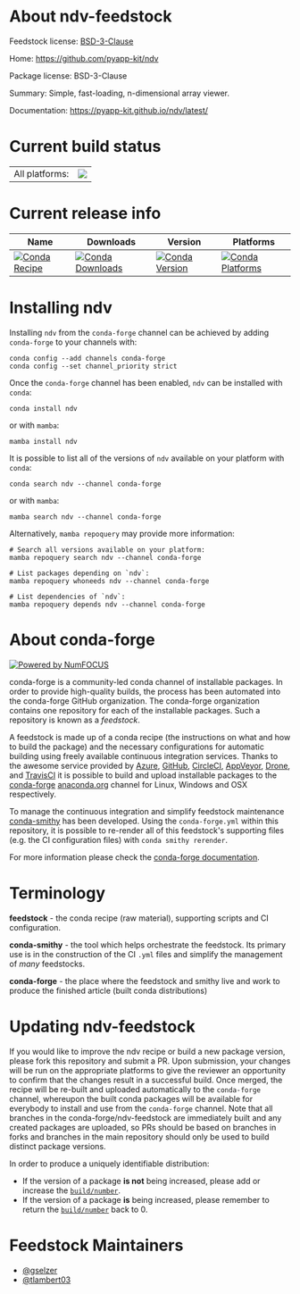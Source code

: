 About ndv-feedstock
===================

Feedstock license: [BSD-3-Clause](https://github.com/conda-forge/ndv-feedstock/blob/main/LICENSE.txt)

Home: https://github.com/pyapp-kit/ndv

Package license: BSD-3-Clause

Summary: Simple, fast-loading, n-dimensional array viewer.

Documentation: https://pyapp-kit.github.io/ndv/latest/

Current build status
====================


<table><tr><td>All platforms:</td>
    <td>
      <a href="https://dev.azure.com/conda-forge/feedstock-builds/_build/latest?definitionId=24642&branchName=main">
        <img src="https://dev.azure.com/conda-forge/feedstock-builds/_apis/build/status/ndv-feedstock?branchName=main">
      </a>
    </td>
  </tr>
</table>

Current release info
====================

| Name | Downloads | Version | Platforms |
| --- | --- | --- | --- |
| [![Conda Recipe](https://img.shields.io/badge/recipe-ndv-green.svg)](https://anaconda.org/conda-forge/ndv) | [![Conda Downloads](https://img.shields.io/conda/dn/conda-forge/ndv.svg)](https://anaconda.org/conda-forge/ndv) | [![Conda Version](https://img.shields.io/conda/vn/conda-forge/ndv.svg)](https://anaconda.org/conda-forge/ndv) | [![Conda Platforms](https://img.shields.io/conda/pn/conda-forge/ndv.svg)](https://anaconda.org/conda-forge/ndv) |

Installing ndv
==============

Installing `ndv` from the `conda-forge` channel can be achieved by adding `conda-forge` to your channels with:

```
conda config --add channels conda-forge
conda config --set channel_priority strict
```

Once the `conda-forge` channel has been enabled, `ndv` can be installed with `conda`:

```
conda install ndv
```

or with `mamba`:

```
mamba install ndv
```

It is possible to list all of the versions of `ndv` available on your platform with `conda`:

```
conda search ndv --channel conda-forge
```

or with `mamba`:

```
mamba search ndv --channel conda-forge
```

Alternatively, `mamba repoquery` may provide more information:

```
# Search all versions available on your platform:
mamba repoquery search ndv --channel conda-forge

# List packages depending on `ndv`:
mamba repoquery whoneeds ndv --channel conda-forge

# List dependencies of `ndv`:
mamba repoquery depends ndv --channel conda-forge
```


About conda-forge
=================

[![Powered by
NumFOCUS](https://img.shields.io/badge/powered%20by-NumFOCUS-orange.svg?style=flat&colorA=E1523D&colorB=007D8A)](https://numfocus.org)

conda-forge is a community-led conda channel of installable packages.
In order to provide high-quality builds, the process has been automated into the
conda-forge GitHub organization. The conda-forge organization contains one repository
for each of the installable packages. Such a repository is known as a *feedstock*.

A feedstock is made up of a conda recipe (the instructions on what and how to build
the package) and the necessary configurations for automatic building using freely
available continuous integration services. Thanks to the awesome service provided by
[Azure](https://azure.microsoft.com/en-us/services/devops/), [GitHub](https://github.com/),
[CircleCI](https://circleci.com/), [AppVeyor](https://www.appveyor.com/),
[Drone](https://cloud.drone.io/welcome), and [TravisCI](https://travis-ci.com/)
it is possible to build and upload installable packages to the
[conda-forge](https://anaconda.org/conda-forge) [anaconda.org](https://anaconda.org/)
channel for Linux, Windows and OSX respectively.

To manage the continuous integration and simplify feedstock maintenance
[conda-smithy](https://github.com/conda-forge/conda-smithy) has been developed.
Using the ``conda-forge.yml`` within this repository, it is possible to re-render all of
this feedstock's supporting files (e.g. the CI configuration files) with ``conda smithy rerender``.

For more information please check the [conda-forge documentation](https://conda-forge.org/docs/).

Terminology
===========

**feedstock** - the conda recipe (raw material), supporting scripts and CI configuration.

**conda-smithy** - the tool which helps orchestrate the feedstock.
                   Its primary use is in the construction of the CI ``.yml`` files
                   and simplify the management of *many* feedstocks.

**conda-forge** - the place where the feedstock and smithy live and work to
                  produce the finished article (built conda distributions)


Updating ndv-feedstock
======================

If you would like to improve the ndv recipe or build a new
package version, please fork this repository and submit a PR. Upon submission,
your changes will be run on the appropriate platforms to give the reviewer an
opportunity to confirm that the changes result in a successful build. Once
merged, the recipe will be re-built and uploaded automatically to the
`conda-forge` channel, whereupon the built conda packages will be available for
everybody to install and use from the `conda-forge` channel.
Note that all branches in the conda-forge/ndv-feedstock are
immediately built and any created packages are uploaded, so PRs should be based
on branches in forks and branches in the main repository should only be used to
build distinct package versions.

In order to produce a uniquely identifiable distribution:
 * If the version of a package **is not** being increased, please add or increase
   the [``build/number``](https://docs.conda.io/projects/conda-build/en/latest/resources/define-metadata.html#build-number-and-string).
 * If the version of a package **is** being increased, please remember to return
   the [``build/number``](https://docs.conda.io/projects/conda-build/en/latest/resources/define-metadata.html#build-number-and-string)
   back to 0.

Feedstock Maintainers
=====================

* [@gselzer](https://github.com/gselzer/)
* [@tlambert03](https://github.com/tlambert03/)

